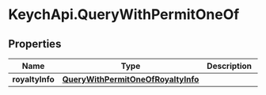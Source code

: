 # KeychApi.QueryWithPermitOneOf

## Properties

Name | Type | Description | Notes
------------ | ------------- | ------------- | -------------
**royaltyInfo** | [**QueryWithPermitOneOfRoyaltyInfo**](QueryWithPermitOneOfRoyaltyInfo.md) |  | 



